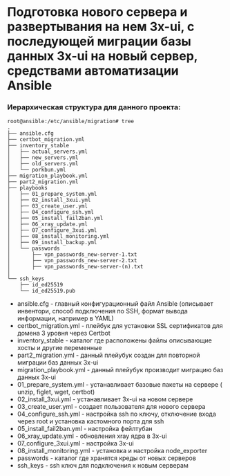 # Подготовка нового сервера и развертывания на нем 3x-ui, с последующей миграции базы данных 3x-ui на новый сервер, средствами автоматизации Ansible  


###  Иерархическая структура для данного проекта:

```
root@ansible:/etc/ansible/migration# tree
.
├── ansible.cfg
├── certbot_migration.yml
├── inventory_stable
│   ├── actual_servers.yml
│   ├── new_servers.yml
│   ├── old_servers.yml
│   └── porkbun.yml
├── migration_playbook.yml
├── part2_migration.yml
├── playbooks
│   ├── 01_prepare_system.yml
│   ├── 02_install_3xui.yml
│   ├── 03_create_user.yml
│   ├── 04_configure_ssh.yml
│   ├── 05_install_fail2ban.yml
│   ├── 06_xray_update.yml
│   ├── 07_configure_3xui.yml
│   ├── 08_install_monitoring.yml
│   ├── 09_install_backup.yml
│   └── passwords
│       ├── vpn_passwords_new-server-1.txt
│       ├── vpn_passwords_new-server-2.txt
│       ├── vpn_passwords_new-server-(n).txt
│      
└── ssh_keys
    ├── id_ed25519
    └── id_ed25519.pub
```

- ansible.cfg - главный конфигурационный файл Ansible (описывает инвентори, способ подключения по SSH, формат вывода информации, например в YAML)
- certbot_migration.yml - плейбук для установки  SSL сертификатов для домена 3 уровня через Certbot
- inventory_stable - каталог где расположены файлы описывающие хосты и другие переменные
- part2_migration.yml - данный плейубук создан для повторной  миграции баз данных 3x-ui
- migration_playbook.yml -   данный плейубук производит миграцию баз данных 3x-ui
- 01_prepare_system.yml  -   устанавливает базовые пакеты на сервере ( unzip, figlet, wget, certbot)
- 02_install_3xui.yml - устанавливает 3x-ui на новом сервере
- 03_create_user.yml - создает пользователя для нового сервера
- 04_configure_ssh.yml - настройка ssh по ключу, отключение входа через root  и установка кастомного порта для ssh
- 05_install_fail2ban.yml -  настройка фейлтубан
- 06_xray_update.yml - обновления xray ядра в 3x-ui
- 07_configure_3xui.yml - настройка 3x-ui
- 08_install_monitoring.yml - установка и настройка node_exporter
- passwords - каталог где хранятся креды от новых серверов
- ssh_keys - ssh ключ для подключения к новым серверам

